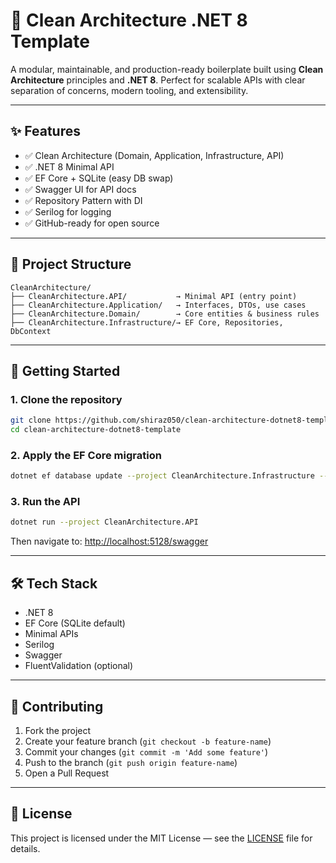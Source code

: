 # 🧱 Clean Architecture .NET 8 Template

A modular, maintainable, and production-ready boilerplate built using **Clean Architecture** principles and **.NET 8**. Perfect for scalable APIs with clear separation of concerns, modern tooling, and extensibility.

---

## ✨ Features

* ✅ Clean Architecture (Domain, Application, Infrastructure, API)
* ✅ .NET 8 Minimal API
* ✅ EF Core + SQLite (easy DB swap)
* ✅ Swagger UI for API docs
* ✅ Repository Pattern with DI
* ✅ Serilog for logging
* ✅ GitHub-ready for open source

---

## 📁 Project Structure

```
CleanArchitecture/
├── CleanArchitecture.API/           → Minimal API (entry point)
├── CleanArchitecture.Application/   → Interfaces, DTOs, use cases
├── CleanArchitecture.Domain/        → Core entities & business rules
├── CleanArchitecture.Infrastructure/→ EF Core, Repositories, DbContext
```

---

## 🚀 Getting Started

### 1. Clone the repository

```bash
git clone https://github.com/shiraz050/clean-architecture-dotnet8-template.git
cd clean-architecture-dotnet8-template
```

### 2. Apply the EF Core migration

```bash
dotnet ef database update --project CleanArchitecture.Infrastructure --startup-project CleanArchitecture.API
```

### 3. Run the API

```bash
dotnet run --project CleanArchitecture.API
```

Then navigate to: [http://localhost:5128/swagger](http://localhost:5128/swagger)

---

## 🛠 Tech Stack

* .NET 8
* EF Core (SQLite default)
* Minimal APIs
* Serilog
* Swagger
* FluentValidation (optional)

---

## 🤝 Contributing

1. Fork the project
2. Create your feature branch (`git checkout -b feature-name`)
3. Commit your changes (`git commit -m 'Add some feature'`)
4. Push to the branch (`git push origin feature-name`)
5. Open a Pull Request

---

## 📄 License

This project is licensed under the MIT License — see the [LICENSE](License) file for details.
